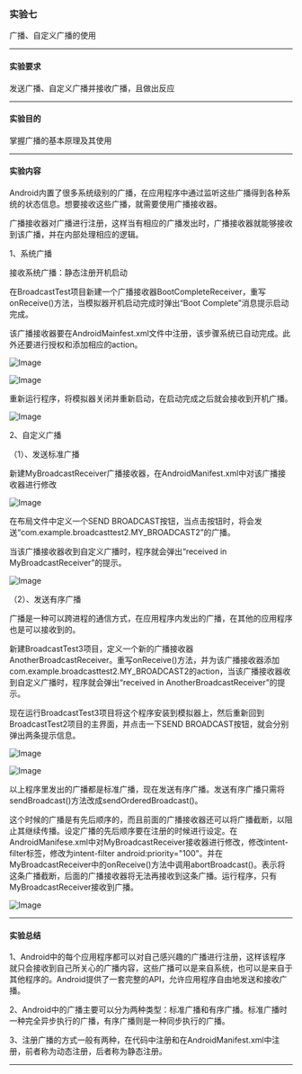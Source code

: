 ### 实验七

广播、自定义广播的使用

------

#### 实验要求

发送广播、自定义广播并接收广播，且做出反应

------

#### 实验目的

掌握广播的基本原理及其使用

------

#### 实验内容

Android内置了很多系统级别的广播，在应用程序中通过监听这些广播得到各种系统的状态信息。想要接收这些广播，就需要使用广播接收器。

广播接收器对广播进行注册，这样当有相应的广播发出时，广播接收器就能够接收到该广播，并在内部处理相应的逻辑。

1、系统广播

接收系统广播：静态注册开机启动

在BroadcastTest项目新建一个广播接收器BootCompleteReceiver，重写onReceive()方法，当模拟器开机启动完成时弹出“Boot Complete”消息提示启动完成。

该广播接收器要在AndroidMainfest.xml文件中注册，该步骤系统已自动完成。此外还要进行授权和添加相应的action。

![Image](https://github.com/mk272/2018118123_Android/raw/master/Lab_7/Lab_7pictures/1.1.png)

![Image](https://github.com/mk272/2018118123_Android/raw/master/Lab_7/Lab_7pictures/1_2.png)

重新运行程序，将模拟器关闭并重新启动，在启动完成之后就会接收到开机广播。

![Image](https://github.com/mk272/2018118123_Android/raw/master/Lab_7/Lab_7pictures/1_3.png)

2、自定义广播

（1）、发送标准广播

新建MyBroadcastReceiver广播接收器，在AndroidManifest.xml中对该广播接收器进行修改

![Image](https://github.com/mk272/2018118123_Android/raw/master/Lab_7/Lab_7pictures/2_1.png)

在布局文件中定义一个SEND BROADCAST按钮，当点击按钮时，将会发送“com.example.broadcasttest2.MY_BROADCAST2”的广播。

当该广播接收器收到自定义广播时，程序就会弹出“received in MyBroadcastReceiver”的提示。

![Image](https://github.com/mk272/2018118123_Android/raw/master/Lab_7/Lab_7pictures/2_2.png)

（2）、发送有序广播

广播是一种可以跨进程的通信方式，在应用程序内发出的广播，在其他的应用程序也是可以接收到的。

新建BroadcastTest3项目，定义一个新的广播接收器AnotherBroadcastReceiver。重写onReceive()方法，并为该广播接收器添加com.example.broadcasttest2.MY_BROADCAST2的action，当该广播接收器收到自定义广播时，程序就会弹出“received in AnotherBroadcastReceiver”的提示。

现在运行BroadcastTest3项目将这个程序安装到模拟器上，然后重新回到BroadcastTest2项目的主界面，并点击一下SEND BROADCAST按钮，就会分别弹出两条提示信息。

![Image](https://github.com/mk272/2018118123_Android/raw/master/Lab_7/Lab_7pictures/2_3.png)

![Image](https://github.com/mk272/2018118123_Android/raw/master/Lab_7/Lab_7pictures/2_4.png)

以上程序里发出的广播都是标准广播，现在发送有序广播。发送有序广播只需将sendBroadcast()方法改成sendOrderedBroadcast()。

这个时候的广播是有先后顺序的，而且前面的广播接收器还可以将广播截断，以阻止其继续传播。设定广播的先后顺序要在注册的时候进行设定。在AndroidManifese.xml中对MyBroadcastReceiver接收器进行修改，修改intent-filter标签，修改为intent-filter android:priority="100"。并在MyBroadcastReceiver中的onReceive()方法中调用abortBroadcast()。表示将这条广播截断，后面的广播接收器将无法再接收到这条广播。运行程序，只有MyBroadcastReceiver接收到广播。

![Image](https://github.com/mk272/2018118123_Android/raw/master/Lab_7/Lab_7pictures/2_5.png)

------

#### 实验总结

1、Android中的每个应用程序都可以对自己感兴趣的广播进行注册，这样该程序就只会接收到自己所关心的广播内容，这些广播可以是来自系统，也可以是来自于其他程序的。Android提供了一套完整的API，允许应用程序自由地发送和接收广播。

2、Android中的广播主要可以分为两种类型：标准广播和有序广播。标准广播时一种完全异步执行的广播，有序广播则是一种同步执行的广播。

3、注册广播的方式一般有两种，在代码中注册和在AndroidManifest.xml中注册，前者称为动态注册，后者称为静态注册。

------

